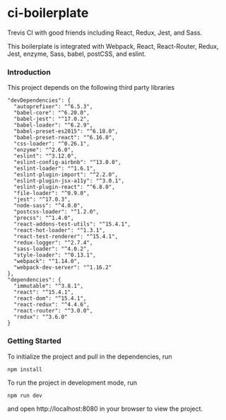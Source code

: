 # ci-boilerplate
Trevis CI with good friends including React, Redux, Jest, and Sass.

This boilerplate is integrated with Webpack, React, React-Router, Redux, Jest, enzyme, Sass, babel, postCSS, and eslint.

### Introduction
This project depends on the following third party libraries
```
"devDependencies": {
  "autoprefixer": "^6.5.3",
  "babel-core": "^6.20.0",
  "babel-jest": "^17.0.2",
  "babel-loader": "^6.2.9",
  "babel-preset-es2015": "^6.18.0",
  "babel-preset-react": "^6.16.0",
  "css-loader": "^0.26.1",
  "enzyme": "^2.6.0",
  "eslint": "^3.12.0",
  "eslint-config-airbnb": "^13.0.0",
  "eslint-loader": "^1.6.1",
  "eslint-plugin-import": "^2.2.0",
  "eslint-plugin-jsx-a11y": "^3.0.1",
  "eslint-plugin-react": "^6.8.0",
  "file-loader": "^0.9.0",
  "jest": "^17.0.3",
  "node-sass": "^4.0.0",
  "postcss-loader": "^1.2.0",
  "precss": "^1.4.0",
  "react-addons-test-utils": "^15.4.1",
  "react-hot-loader": "^1.3.1",
  "react-test-renderer": "^15.4.1",
  "redux-logger": "^2.7.4",
  "sass-loader": "^4.0.2",
  "style-loader": "^0.13.1",
  "webpack": "^1.14.0",
  "webpack-dev-server": "^1.16.2"
},
"dependencies": {
  "immutable": "^3.8.1",
  "react": "^15.4.1",
  "react-dom": "^15.4.1",
  "react-redux": "^4.4.6",
  "react-router": "^3.0.0",
  "redux": "^3.6.0"
}
```
### Getting Started
To initialize the project and pull in the dependencies, run
```
npm install
```

To run the project in development mode, run
```
npm run dev
```
and open http://localhost:8080 in your browser to view the project.
